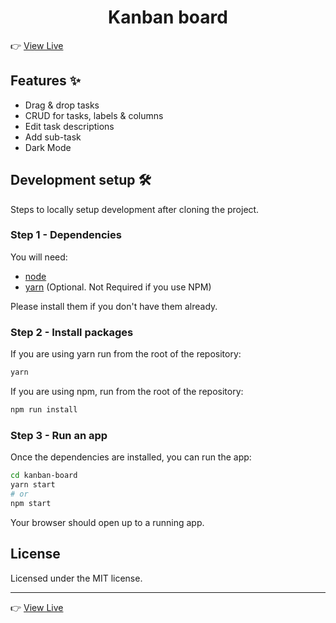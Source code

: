 <h1 align="center">Kanban board</h1>

👉 [View Live](https://kanbann-board.netlify.app/)

## Features ✨

- Drag & drop tasks
- CRUD for tasks, labels & columns
- Edit task descriptions
- Add sub-task
- Dark Mode

## Development setup 🛠

Steps to locally setup development after cloning the project.

### Step 1 - Dependencies

You will need:

* [node](https://nodejs.org/)
* [yarn](https://yarnpkg.com/en/docs/install) (Optional. Not Required if you use NPM)

Please install them if you don't have them already.

### Step 2 - Install packages

If you are using yarn run from the root of the repository:

```sh
yarn
```

If you are using npm, run from the root of the repository:

```sh
npm run install
```

### Step 3 - Run an app

Once the dependencies are installed, you can run the app:

```sh
cd kanban-board
yarn start
# or
npm start
```

Your browser should open up to a running app.

## License

Licensed under the MIT license.

---

👉 [View Live](https://kanbann-board.netlify.app/)
